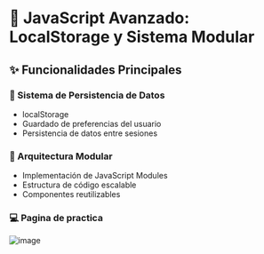 # 🌟 JavaScript Avanzado: LocalStorage y Sistema Modular

## ✨ Funcionalidades Principales

### 💾 Sistema de Persistencia de Datos
- localStorage
- Guardado de preferencias del usuario
- Persistencia de datos entre sesiones

### 🔄 Arquitectura Modular
- Implementación de JavaScript Modules
- Estructura de código escalable
- Componentes reutilizables
### 💻 Pagina de practica
![image](https://github.com/user-attachments/assets/0275c0d6-20eb-4ae6-a8c5-ffc8962733fe)

